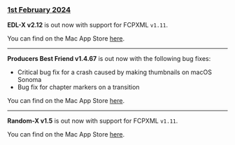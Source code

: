 ### [1st February 2024](/news/20240201)

**EDL-X v2.12** is out now with support for FCPXML `v1.11`.

You can find on the Mac App Store [here](https://apps.apple.com/au/app/edl-x/id539666579?mt=12).

---

**Producers Best Friend v1.4.67** is out now with the following bug fixes:

- Critical bug fix for a crash caused by making thumbnails on macOS Sonoma
- Bug fix for chapter markers on a transition

You can find on the Mac App Store [here](https://apps.apple.com/us/app/producers-best-friend/id688519794?mt=12).

---

**Random-X v1.5** is out now with support for FCPXML `v1.11`.

You can find on the Mac App Store [here](https://apps.apple.com/us/app/random-x/id1332067821?mt=12).